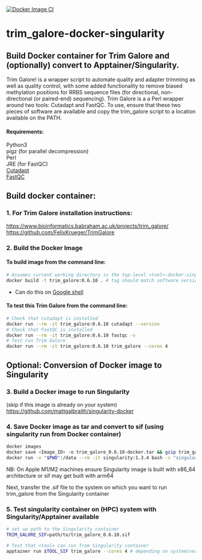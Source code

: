 [![Docker Image CI](https://github.com/mattgalbraith/trim_galore-docker-singularity/actions/workflows/docker-image.yml/badge.svg)](https://github.com/mattgalbraith/trim_galore-docker-singularity/actions/workflows/docker-image.yml)

# trim_galore-docker-singularity

## Build Docker container for Trim Galore and (optionally) convert to Apptainer/Singularity.  

Trim Galore! is a wrapper script to automate quality and adapter trimming as well as quality control, with some added functionality to remove biased methylation positions for RRBS sequence files (for directional, non-directional (or paired-end) sequencing). Trim Galore is a a Perl wrapper around two tools: Cutadapt and FastQC. To use, ensure that these two pieces of software are available and copy the trim_galore script to a location available on the PATH.  
  
#### Requirements:
Python3  
pigz (for parallel decompression)  
Perl  
JRE (for FastQC)  
[Cutadapt](https://cutadapt.readthedocs.io/en/stable/index.html)  
[FastQC](https://www.bioinformatics.babraham.ac.uk/projects/fastqc/)  
  
## Build docker container:  

### 1. For Trim Galore installation instructions:  
https://www.bioinformatics.babraham.ac.uk/projects/trim_galore/  
https://github.com/FelixKrueger/TrimGalore

### 2. Build the Docker Image

#### To build image from the command line:  
``` bash
# Assumes current working directory is the top-level <tool>-docker-singularity directory
docker build -t trim_galore:0.6.10 . # tag should match software version
```
* Can do this on [Google shell](https://shell.cloud.google.com)

#### To test this Trim Galore from the command line:
``` bash
# Check that cutadapt is installed
docker run --rm -it trim_galore:0.6.10 cutadapt --version
# Check that FastQC is installed
docker run --rm -it trim_galore:0.6.10 fastqc -v
# Test run Trim Galore
docker run --rm -it trim_galore:0.6.10 trim_galore --cores 4
```

## Optional: Conversion of Docker image to Singularity  

### 3. Build a Docker image to run Singularity  
(skip if this image is already on your system)  
https://github.com/mattgalbraith/singularity-docker

### 4. Save Docker image as tar and convert to sif (using singularity run from Docker container)  
``` bash
docker images
docker save <Image_ID> -o trim_galore_0.6.10-docker.tar && gzip trim_galore_0.6.10-docker.tar # = IMAGE_ID of trim_galore image
docker run -v "$PWD":/data --rm -it singularity:1.3.4 bash -c "singularity build /data/trim_galore_0.6.10.sif docker-archive:///data/trim_galore_0.6.10-docker.tar.gz"
```
NB: On Apple M1/M2 machines ensure Singularity image is built with x86_64 architecture or sif may get built with arm64  

Next, transfer the .sif file to the system on which you want to run trim_galore from the Singularity container  

### 5. Test singularity container on (HPC) system with Singularity/Apptainer available  
``` bash
# set up path to the Singularity container
TRIM_GALORE_SIF=path/to/trim_galore_0.6.10.sif

# Test that <tool> can run from Singularity container
apptainer run $TOOL_SIF trim_galore --cores 4 # depending on system/version, singularity may be called apptainer
```